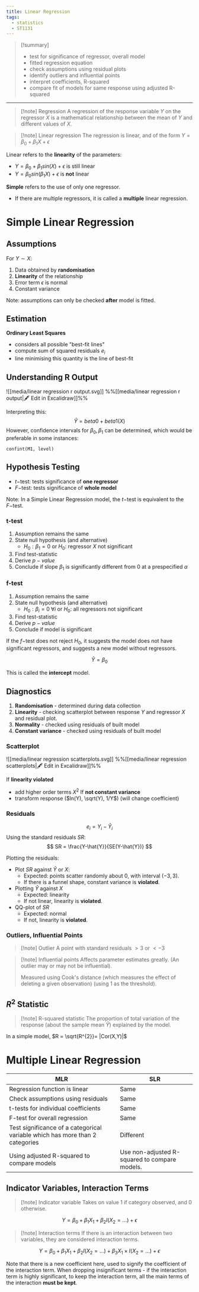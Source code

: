 ```yaml
---
title: Linear Regression
tags:
  - statistics
  - ST1131
---
```


> [!summary]
> - test for significance of regressor, overall model
> - fitted regression equation
> - check assumptions using residual plots
> - identify outliers and influential points
> - interpret coefficients, R-squared
> - compare fit of models for same response using adjusted R-squared
> 

---

> [!note] Regression
> A regression of the response variable $Y$ on the regressor $X$ is a mathematical relationship between the mean of $Y$ and different values of $X$.

>[!note] Linear regression
>The regression is linear, and of the form $Y = \beta_{0} + \beta_{1}X + \epsilon$

Linear refers to the **linearity** of the parameters:
- $Y = \beta_{0}+ \beta_{1}sin(X) + \epsilon$ is still linear
- $Y = \beta_{0}sin(\beta_{1}X) + \epsilon$ is **not** linear

**Simple** refers to the use of only one regressor.
- If there are multiple regressors, it is called a **multiple** linear regression.

# Simple Linear Regression

## Assumptions

For $Y \sim X$:
1. Data obtained by **randomisation**
2. **Linearity** of the relationship
3. Error term $\epsilon$ is normal
4. Constant variance

Note: assumptions can only be checked **after** model is fitted.

## Estimation

**Ordinary Least Squares**
- considers all possible "best-fit lines"
- compute sum of squared residuals $e_i$
- line minimising this quantity is the line of best-fit

## Understanding R Output

![[media/linear regression r output.svg]]
%%[[media/linear regression r output|🖋 Edit in Excalidraw]]%%

Interpreting this:
$$
\hat{Y} =  beta0 + beta1(X)
$$
However, confidence intervals for $\beta_{0},  \beta_{1}$ can be determined, which would be preferable in some instances:
```
confint(M1, level)
```

## Hypothesis Testing

- $t-$test: tests significance of **one regressor**
- $F-$test: tests significance of **whole model**

Note: In a Simple Linear Regression model, the $t-$test is equivalent to the $F-$test.

### t-test

1. Assumption remains the same
2. State null hypothesis (and alternative)
	- $H_{0}:\beta_1=0$ or $H_0:$ regressor $X$ not significant
3. Find test-statistic
4. Derive $p-value$
5. Conclude if slope $\beta_1$ is significantly different from $0$ at a prespecified $\alpha$

### f-test

1. Assumption remains the same
2. State null hypothesis (and alternative)
	- $H_{0}:\beta_{i}=0 \; \forall i$ or $H_0:$ all regressors not significant
3. Find test-statistic
4. Derive $p-value$
5. Conclude if model is significant

If the $f-$test does not reject $H_0$, it suggests the model does not have significant regressors, and suggests a new model without regressors.

$$
\hat{Y} = \beta_{0}
$$

This is called the **intercept** model.

## Diagnostics

1. **Randomisation** - determined during data collection
2. **Linearity** - checking scatterplot between response $Y$ and regressor $X$ and residual plot.
3. **Normality** - checked using residuals of built model
4. **Constant variance** - checked using residuals of built model
### Scatterplot

![[media/linear regression scatterplots.svg]]
%%[[media/linear regression scatterplots|🖋 Edit in Excalidraw]]%%

If **linearity violated**
- add higher order terms $X^2$
If **not constant variance**
- transform response ($ln(Y), \sqrt(Y), 1/Y$) (will change coefficient)

### Residuals

$$e_{i}= Y_{i} - \hat{Y}_i$$
Using the standard residuals $SR$:
$$
SR = \frac{Y-\hat{Y}}{SE(Y-\hat{Y})}
$$

Plotting the residuals:
- Plot $SR$ against $\hat{Y}$ or $X$:
	- Expected: points scatter randomly about $0$, with interval $(-3,3)$.
	- If there is a funnel shape, constant variance is **violated**.
- Plotting $\hat{Y}$ against $X$
	- Expected: linearity
	- If not linear, linearity is **violated**.
- QQ-plot of $SR$
	- Expected: normal
	- If not, linearity is **violated**.

### Outliers, Influential Points

> [!note] Outlier
> A point with standard residuals $> 3$ or $< -3$

> [!note] Influential points
> Affects parameter estimates greatly.
> (An outlier may or may not be influential).
> 
> Measured using Cook's distance (which measures the effect of deleting a given observation) (using $1$ as the threshold).

## $R^2$ Statistic

> [!note] R-squared statistic
> The proportion of total variation of the response (about the sample mean $\hat{Y}$) explained by the model.

In a simple model, $R = \sqrt{R^{2}}= |Cor(X,Y)|$

# Multiple Linear Regression


| MLR                                                                          | SLR                                           |
| ---------------------------------------------------------------------------- | --------------------------------------------- |
| Regression function is linear                                                | Same                                          |
| Check assumptions using residuals                                            | Same                                          |
| t-tests for individual coefficients                                          | Same                                          |
| F-test for overall regression                                                | Same                                          |
| Test significance of a categorical variable which has more than 2 categories | Different                                     |
| Using adjusted R-squared to compare models                                   | Use non-adjusted R-squared to compare models. |
## Indicator Variables, Interaction Terms

> [!note] Indicator variable
> Takes on value 1 if category observed, and 0 otherwise.

$$
Y = \beta_{0} + \beta_1X_{1} + \beta_2I(X_2=...)+\epsilon
$$


> [!note] Interaction terms
> If there is an interaction between two variables, they are considered interaction terms.

$$
Y = \beta_{0} + \beta_1X_{1} + \beta_2I(X_{2}=...) + \beta_3X_{1}\times I(X_{2}= ...) + \epsilon
$$

Note that there is a new coefficient here, used to signify the coefficient of the interaction term.
When dropping insignificant terms - if the interaction term is highly significant, to keep the interaction term, all the main terms of the interaction **must be kept**.

